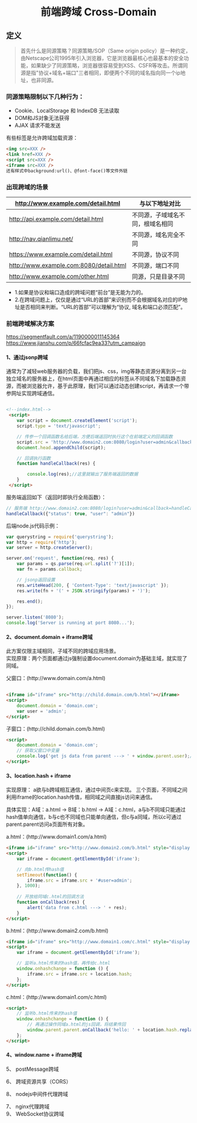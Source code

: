 ﻿
<h1 align="center">前端跨域 Cross-Domain</h1>

## 定义    
   
> 首先什么是同源策略？同源策略/SOP（Same origin policy）是一种约定，由Netscape公司1995年引入浏览器，它是浏览器最核心也最基本的安全功能，如果缺少了同源策略，浏览器很容易受到XSS、CSFR等攻击。所谓同源是指"协议+域名+端口"三者相同，即便两个不同的域名指向同一个ip地址，也非同源。
   
### 同源策略限制以下几种行为：

- Cookie、LocalStorage 和 IndexDB 无法读取  
- DOM和JS对象无法获得  
- AJAX 请求不能发送 

有些标签是允许跨域加载资源： 

```html  
<img src=XXX />  
<link href=XXX />  
<script src=XXX />   
<iframe src=XXX />   
还有样式中background:url()、@font-face()等文件外链
```

### 出现跨域的场景

| http://www.example.com/detail.html | 与以下地址对比 |  
| --- | --- |  
| http://api.example.com/detail.html | 不同源，子域域名不同，根域名相同 |  
| http://nav.qianlimu.net/ | 不同源，域名完全不同 |  
| https://www.example.com/detail.html | 不同源，协议不同 |  
| http://www.example.com:8080/detail.html | 不同源，端口不同 |  
| http://www.example.com/other.html | 同源，只是目录不同 |  

- 1.如果是协议和端口造成的跨域问题“前台”是无能为力的。  
- 2.在跨域问题上，仅仅是通过“URL的首部”来识别而不会根据域名对应的IP地址是否相同来判断。“URL的首部”可以理解为“协议, 域名和端口必须匹配”。  

### 前端跨域解决方案   

https://segmentfault.com/a/1190000011145364
https://www.jianshu.com/p/66fcfac9ea33?utm_campaign


#### 1、通过jsonp跨域   

<p>通常为了减轻web服务器的负载，我们把js、css，img等静态资源分离到另一台独立域名的服务器上，在html页面中再通过相应的标签从不同域名下加载静态资源，而被浏览器允许，基于此原理，我们可以通过动态创建script，再请求一个带参网址实现跨域通信。</p>  

```html  

<!--index.html-->
 <script>
    var script = document.createElement('script');
    script.type = 'text/javascript';

    // 传参一个回调函数名给后端，方便后端返回时执行这个在前端定义的回调函数
    script.src = 'http://www.domain2.com:8080/login?user=admin&callback=handleCallback';
    document.head.appendChild(script);

    // 回调执行函数
    function handleCallback(res) {

        console.log(res);//这里就输出了服务端返回的数据
    }
 </script>  

```

<p>服务端返回如下（返回时即执行全局函数）：</p>   

```js  
// 服务端 http://www.domain2.com:8080/login?user=admin&callback=handleCallback 输出
handleCallback({"status": true, "user": "admin"})  
```    

<p>后端node.js代码示例：</p>    

```js
var querystring = require('querystring');
var http = require('http');
var server = http.createServer();

server.on('request', function(req, res) {
    var params = qs.parse(req.url.split('?')[1]);
    var fn = params.callback;

    // jsonp返回设置
    res.writeHead(200, { 'Content-Type': 'text/javascript' });
    res.write(fn + '(' + JSON.stringify(params) + ')');

    res.end();
});

server.listen('8080');
console.log('Server is running at port 8080...');
```  


#### 2、document.domain + iframe跨域  

此方案仅限主域相同，子域不同的跨域应用场景。  
实现原理：两个页面都通过js强制设置document.domain为基础主域，就实现了同域。   

<p>父窗口：(http://www.domain.com/a.html)</p>   

```html  
 
<iframe id="iframe" src="http://child.domain.com/b.html"></iframe>
<script>
    document.domain = 'domain.com';
    var user = 'admin';
</script>
```  

<p>子窗口：(http://child.domain.com/b.html)</p>    

```html   
<script>  
    document.domain = 'domain.com';  
    // 获取父窗口中变量  
    console.log('get js data from parent ---> ' + window.parent.user);//输出父传给子窗口的参数  
</script>  
```    

#### 3、location.hash + iframe    

实现原理： a欲与b跨域相互通信，通过中间页c来实现。 三个页面，不同域之间利用iframe的location.hash传值，相同域之间直接js访问来通信。  

具体实现：A域：a.html -> B域：b.html -> A域：c.html，a与b不同域只能通过hash值单向通信，b与c也不同域也只能单向通信，但c与a同域，所以c可通过parent.parent访问a页面所有对象。  

<p> a.html：(http://www.domain1.com/a.html)</p>     

```html    
<iframe id="iframe" src="http://www.domain2.com/b.html" style="display:none;"></iframe>
<script>
    var iframe = document.getElementById('iframe');

    // 向b.html传hash值
    setTimeout(function() {
        iframe.src = iframe.src + '#user=admin';
    }, 1000);
    
    // 开放给同域c.html的回调方法
    function onCallback(res) {
        alert('data from c.html ---> ' + res);
    }
</script>
```   

<p> b.html：(http://www.domain2.com/b.html)</p>   

```html   
<iframe id="iframe" src="http://www.domain1.com/c.html" style="display:none;"></iframe>
<script>
    var iframe = document.getElementById('iframe');

    // 监听a.html传来的hash值，再传给c.html
    window.onhashchange = function () {
        iframe.src = iframe.src + location.hash;
    };
</script>
```   

<p> c.html：(http://www.domain1.com/c.html)</p>   

```html   
<script>
    // 监听b.html传来的hash值
    window.onhashchange = function () {
        // 再通过操作同域a.html的js回调，将结果传回
        window.parent.parent.onCallback('hello: ' + location.hash.replace('#user=', ''));
    };
</script>
```   

#### 4、window.name + iframe跨域    

5、 postMessage跨域  

6、 跨域资源共享（CORS）  

8、 nodejs中间件代理跨域  

7、 nginx代理跨域   
9、 WebSocket协议跨域  

